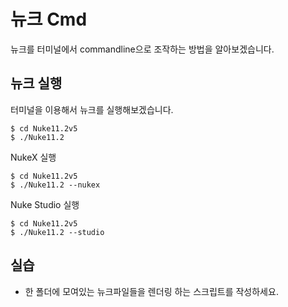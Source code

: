 # 뉴크 Cmd
뉴크를 터미널에서 commandline으로 조작하는 방법을 알아보겠습니다.

## 뉴크 실행
터미널을 이용해서 뉴크를 실행해보겠습니다.

```
$ cd Nuke11.2v5
$ ./Nuke11.2
```

NukeX 실행
```
$ cd Nuke11.2v5
$ ./Nuke11.2 --nukex
```

Nuke Studio 실행
```
$ cd Nuke11.2v5
$ ./Nuke11.2 --studio
```

## 실습
- 한 폴더에 모여있는 뉴크파일들을 렌더링 하는 스크립트를 작성하세요.